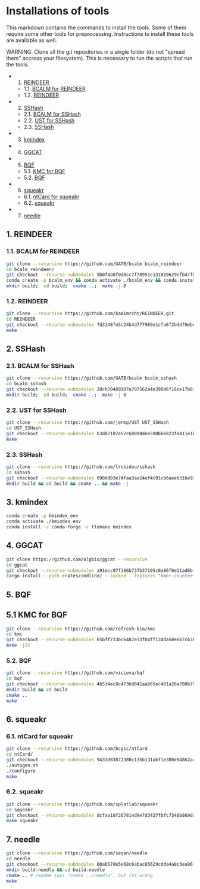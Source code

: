 # Installations of tools
This markdown contains the commands to install the tools. Some of them require some other tools for preprocessing. Instructions to install these tools are available as well.

WARNING: Clone all the git repositories in a single folder (do not "spread them" accross your filesystem). This is necessary to run the scripts that run the tools.

<!-- vscode-markdown-toc -->
* 1. [REINDEER](#reindeer)
	* 1.1. [BCALM for REINDEER](#bcalmforreindeer)
	* 1.2. [REINDEER](#reindeer-1)
* 2. [SSHash](#SSHash)
	* 2.1. [BCALM for SSHash](#BCALMforSSHash)
	* 2.2. [UST for SSHash](#USTforSSHash)
	* 2.3. [SSHash](#SSHash-1)
* 3. [kmindex](#kmindex)
* 4. [GGCAT](#ggcat)
* 5. [BQF](#BQF)
	* 5.1. [KMC for BQF](#KMCforBQF)
	* 5.2. [BQF](#BQF-1)
* 6. [squeakr](#squeakr)
	* 6.1. [ntCard for squeakr](#ntCardforsqueakr)
	* 6.2. [squeakr](#squeakr-1)
* 7. [needle](#needle)

<!-- vscode-markdown-toc-config
	numbering=true
	autoSave=true
	/vscode-markdown-toc-config -->
<!-- /vscode-markdown-toc -->


##  1. <a name='reindeer'></a>REINDEER
###  1.1. <a name='bcalmforreindeer'></a>BCALM for REINDEER
```bash
git clone --recursive https://github.com/GATB/bcalm bcalm_reindeer
cd bcalm_reindeer/
git checkout --recurse-submodules 9b0f4a0f0d8cc7f78951c131819629cfb47f0165
conda create -p bcalm_env && conda activate ./bcalm_env && conda install anaconda::zlib
mkdir build;  cd build;  cmake ..;  make -j 8
```
###  1.2. <a name='reindeer-1'></a>REINDEER
```bash
git clone --recursive https://github.com/kamimrcht/REINDEER.git
cd REINDEER
git checkout --recurse-submodules 7d3148fe5c24b4d777989e1cfa6f2b3df0ebc10f
make
```

##  2. <a name='SSHash'></a>SSHash
###  2.1. <a name='BCALMforSSHash'></a>BCALM for SSHash
```bash
git clone --recursive https://github.com/GATB/bcalm bcalm_sshash
cd bcalm_sshash
git checkout --recurse-submodules 28cb70489107e707562a4e39846f16ce17b83646
mkdir build;  cd build;  cmake ..;  make -j 8
```
###  2.2. <a name='USTforSSHash'></a>UST for SSHash
```bash
git clone --recursive https://github.com/jermp/UST UST_SSHash
cd UST_SSHash
git checkout --recurse-submodules b3d07107e52c68098dee590bb6823fe411e1b72d
make
```
###  2.3. <a name='SSHash-1'></a>SSHash
```bash
git clone --recursive https://github.com/lrobidou/sshash
cd sshash
git checkout --recurse-submodules 698dd03e74faa3aa24ef4c91cb6aeeb316e92ec3
mkdir build && cd build && cmake .. && make -j
```

##  3. <a name='kmindex'></a>kmindex
```bash
conda create -p kmindex_env
conda activate ./kmindex_env
conda install -c conda-forge -c tlemane kmindex
```

##  4. <a name='ggcat'></a>GGCAT
```bash
git clone https://github.com/algbio/ggcat --recursive
cd ggcat
git checkout --recurse-submodules a91ecc97f286b737b37195c0a86f0e11ad6bfc3b
cargo install --path crates/cmdline/ --locked --features "kmer-counters"
```

##  5. <a name='BQF'></a>BQF
##  5.1 <a name='KMCforBQF'></a>KMC for BQF
```bash
git clone --recursive https://github.com/refresh-bio/kmc
cd kmc
git checkout --recurse-submodules 65bff733bc6487e33f04ff134da50e6b7cb3031f
make -j32
```
###  5.2. <a name='BQF-1'></a>BQF
```bash
git clone --recursive https://github.com/vicLeva/bqf
cd bqf
git checkout --recurse-submodules 4b534ec8c4736d041aab65ec481a26a708b790d4
mkdir build && cd build
cmake ..
make
```

##  6. <a name='squeakr'></a>squeakr
###  6.1. <a name='ntCardforsqueakr'></a>ntCard for squeakr
```bash
git clone --recursive https://github.com/bcgsc/ntCard
cd ntCard/
git checkout --recurse-submodules 9433d03872380c13bb131abf1e388e94862a4f15
./autogen.sh
./configure
make
```
###  6.2. <a name='squeakr-1'></a>squeakr
```bash
git clone --recursive https://github.com/splatlab/squeakr
cd squeakr
git checkout --recurse-submodules dcfaa18f267814d9e7d3437fbfc7348b869dab88
make squeakr
```

##  7. <a name='needle'></a>needle
```bash
git clone --recursive https://github.com/seqan/needle
cd needle
git checkout --recurse-submodules 00ab57de5e68c6abac65629cdda4a8c3ea967204
mkdir build-needle && cd build-needle
cmake .. # readme says "cmake ../needle", but its wrong
make
```
